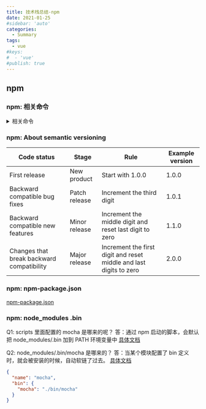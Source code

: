 ```yaml
---
title: 技术栈总结-npm
date: 2021-01-25
#sidebar: 'auto'
categories:
  - Summary
tags:
  - vue
#keys:
#  - 'vue'
#publish: true
---
```


## npm

### npm: 相关命令

<details>
<summary>相关命令</summary>

```js
// nrm 相关命令
npm i nrm -g
nrm // 展示 nrm 可用命令
nrm ls // 列出已经配置的所有仓库
nrm test // 测试所有仓库的响应时间
nrm add <registry> <url> // 新增仓库
nrm use <registry> // 切换仓库

// 创建 package.json
npm init
// 发布
npm publish
npm publish --access public
// 登录
npm adduser
// 加作用域
npm init --scope=@mypridelife -y
// 下载
npm i name
npm rm name
// 迭代
npm version <major | minor | patch>
// 查看版本
npm view name versions
// 更新
npm up name
// 废弃
npm deprecate <pkg>[@<version>] <message>
// 删除已发布
npm unpublish xxx --force

```

</details>

### npm: About semantic versioning

| Code status                               | Stage         | Rule                                                               | Example version |
| ----------------------------------------- | ------------- | ------------------------------------------------------------------ | --------------- |
| First release                             | New product   | Start with 1.0.0                                                   | 1.0.0           |
| Backward compatible bug fixes             | Patch release | Increment the third digit                                          | 1.0.1           |
| Backward compatible new features          | Minor release | Increment the middle digit and reset last digit to zero            | 1.1.0           |
| Changes that break backward compatibility | Major release | Increment the first digit and reset middle and last digits to zero | 2.0.0           |

### npm: npm-package.json

[npm-package.json](https://docs.npmjs.com/files/package.json#bin)

### npm: node_modules .bin

Q1: scripts 里面配置的 mocha 是哪来的呢？
答：通过 npm 启动的脚本，会默认把 node_modules/.bin 加到 PATH 环境变量中
[具体文档](https://docs.npmjs.com/cli/v6/commands/npm-run-script)

Q2: node_modules/.bin/mocha 是哪来的？
答：当某个模块配置了 bin 定义时，就会被安装的时候，自动软链了过去。
[具体文档](https://docs.npmjs.com/cli/v6/configuring-npm/package-json)

```json
{
  "name": "mocha",
  "bin": {
    "mocha": "./bin/mocha"
  }
}
```
